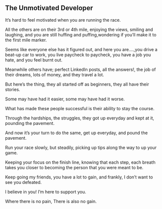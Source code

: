 ## The Unmotivated Developer

It’s hard to feel motivated when you are running the race.

All the others are on their 3rd or 4th mile, enjoying the views, smiling and laughing, and you are still huffing and puffing,wondering if you’ll make it to the first mile marker.

Seems like everyone else has it figured out, and here you are….,you drive a beat-up car to work, you live paycheck to paycheck, you have a job you hate, and you feel burnt out.

Meanwhile others have; perfect LinkedIn posts, all the answers!, the job of their dreams, lots of money, and they travel a lot.

But here’s the thing, they all started off as beginners, they all have their stories.

Some may have had it easier, some may have had it worse.

What has made these people successful is their ability to stay the course.

Through the hardships, the struggles, they got up everyday and kept at it, pounding the pavement.

And now it’s your turn to do the same, get up everyday, and pound the pavement.

Run your race slowly, but steadily, picking up tips along the way to up your game.

Keeping your focus on the finish line, knowing that each step, each breath takes you closer to becoming the person that you were meant to be.

Keep going my friends, you have a lot to gain, and frankly, I don’t want to see you defeated.

I believe in you! I’m here to support you.

Where there is no pain, There is also no gain.


